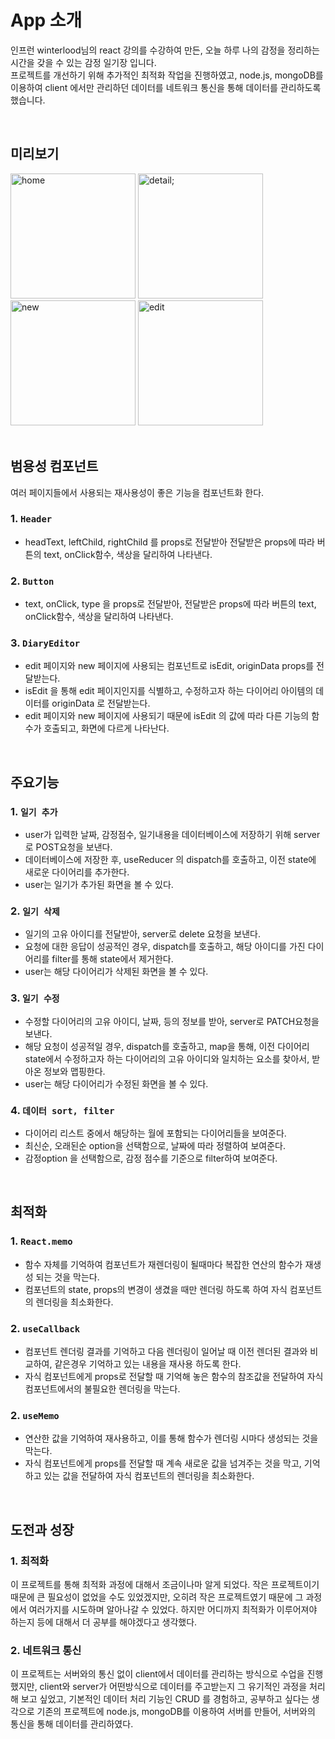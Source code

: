 # App 소개

인프런 winterlood님의 react 강의를 수강하여 만든, 오늘 하루 나의 감정을 정리하는 시간을 갖을 수 있는 감정 일기장 입니다.<br>
프로젝트를 개선하기 위해 추가적인 최적화 작업을 진행하였고, node.js, mongoDB를 이용하여 client 에서만 관리하던 데이터를 네트워크 통신을 통해 데이터를 관리하도록 했습니다.

<br>

## 미리보기
<div>
  <img width="200" alt="home" src="https://user-images.githubusercontent.com/102470076/190857680-ce80cb16-3405-490c-909a-80a35919ab04.png" >
  <img width="200" alt="detail;" src="https://user-images.githubusercontent.com/102470076/190857707-18372b42-e4fc-48c5-97ce-2bd6e36bf83d.png">
  <img width="200" alt="new" src="https://user-images.githubusercontent.com/102470076/190857739-3c8ec64f-5172-400b-92bd-0a25b19a9475.png">
  <img width="200" alt="edit" src="https://user-images.githubusercontent.com/102470076/190857743-c4c4351e-cbf8-4b5e-9a77-f0a131c07e97.png">
</div>

<br>

## 범용성 컴포넌트
여러 페이지들에서 사용되는 재사용성이 좋은 기능을 컴포넌트화 한다.
###  1. `Header`
- headText, leftChild, rightChild 를 props로 전달받아 전달받은 props에 따라 버튼의 text, onClick함수, 색상을 달리하여 나타낸다.

###  2. `Button`
- text, onClick, type 을 props로 전달받아, 전달받은 props에 따라 버튼의 text, onClick함수, 색상을 달리하여 나타낸다.

###  3. `DiaryEditor`
- edit 페이지와 new 페이지에 사용되는 컴포넌트로 isEdit, originData props를 전달받는다.
- isEdit 을 통해 edit 페이지인지를 식별하고, 수정하고자 하는 다이어리 아이템의 데이터를 originData 로 전달받는다.
- edit 페이지와 new 페이지에 사용되기 때문에 isEdit 의 값에 따라 다른 기능의 함수가 호출되고, 화면에 다르게 나타난다. 




<br>

## 주요기능
###  1. `일기 추가`
- user가 입력한 날짜, 감정점수, 일기내용을 데이터베이스에 저장하기 위해 server로 POST요청을 보낸다.
- 데이터베이스에 저장한 후, useReducer 의 dispatch를 호출하고, 이전 state에 새로운 다이어리를 추가한다.
- user는 일기가 추가된 화면을 볼 수 있다.

###  2. `일기 삭제`
- 일기의 고유 아이디를 전달받아, server로 delete 요청을 보낸다.
- 요청에 대한 응답이 성공적인 경우, dispatch를 호출하고, 해당 아이디를 가진 다이어리를 filter를 통해 state에서 제거한다.
- user는 해당 다이어리가 삭제된 화면을 볼 수 있다.

###  3. `일기 수정`
- 수정할 다이어리의 고유 아이디, 날짜, 등의 정보를 받아, server로 PATCH요청을 보낸다.
- 해당 요청이 성공적일 경우, dispatch를 호출하고, map을 통해, 이전 다이어리 state에서 수정하고자 하는 다이어리의 고유 아이디와 일치하는 요소를 찾아서, 받아온 정보와 맵핑한다.
- user는 해당 다이어리가 수정된 화면을 볼 수 있다.


###  4. `데이터 sort, filter`
- 다이어리 리스트 중에서 해당하는 월에 포함되는 다이어리들을 보여준다.
- 최신순, 오래된순 option을 선택함으로, 날짜에 따라 정렬하여 보여준다.
- 감정option 을 선택함으로, 감정 점수를 기준으로 filter하여 보여준다.


<br>

## 최적화
### 1. `React.memo`
- 함수 자체를 기억하여 컴포넌트가 재렌더링이 될때마다 복잡한 연산의 함수가 재생성 되는 것을 막는다.
- 컴포넌트의 state, props의 변경이 생겼을 때만 렌더링 하도록 하여 자식 컴포넌트의 렌더링을 최소화한다.

### 2. `useCallback`
- 컴포넌트 렌더링 결과를 기억하고 다음 렌더링이 일어날 때 이전 렌더된 결과와 비교하여, 같은경우 기억하고 있는 내용을 재사용 하도록 한다.
- 자식 컴포넌트에게 props로 전달할 때 기억해 놓은 함수의 참조값을 전달하여 자식 컴포넌트에서의 불필요한 렌더링을 막는다.

### 2. `useMemo`
- 연산한 값을 기억하여 재사용하고, 이를 통해 함수가 렌더링 시마다 생성되는 것을 막는다.
- 자식 컴포넌트에게 props를 전달할 때 계속 새로운 값을 넘겨주는 것을 막고, 기억하고 있는 값을 전달하여 자식 컴포넌트의 렌더링을 최소화한다.

<br>

## 도전과 성장
### 1. 최적화
이 프로젝트를 통해 최적화 과정에 대해서 조금이나마 알게 되었다. 작은 프로젝트이기 때문에 큰 필요성이 없었을 수도 있었겠지만, 오히려 작은 프로젝트였기 때문에 그 과정에서 여러가지를 시도하며 알아나갈 수 있었다. 하지만 어디까지 최적화가 이루어져야 하는지 등에 대해서 더 공부를 해야겠다고 생각했다.

### 2. 네트워크 통신
이 프로젝트는 서버와의 통신 없이 client에서 데이터를 관리하는 방식으로 수업을 진행했지만, client와 server가 어떤방식으로 데이터를 주고받는지 그 유기적인 과정을 처리해 보고 싶었고, 기본적인 데이터 처리 기능인 CRUD 를 경험하고, 공부하고 싶다는 생각으로 기존의 프로젝트에 node.js, mongoDB를  이용하여 서버를 만들어, 서버와의 통신을 통해 데이터를 관리하였다.



